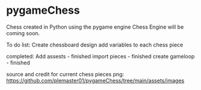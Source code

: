 # pygameChess
Chess created in Python using the pygame engine
Chess Engine will be coming soon.

To do list: 
	Create chessboard design
	add variables to each chess piece

 
completed:
	Add assests - finished
	import pieces - finished
	create gameloop - finished

source and credit for current chess pieces png:
https://github.com/plemaster01/pygameChess/tree/main/assets/images
